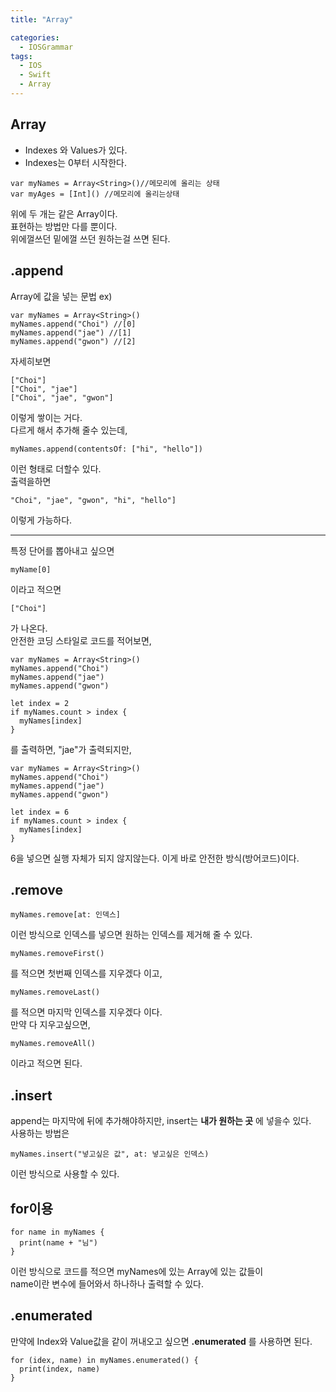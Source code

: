 ```yaml
---
title: "Array"

categories:
  - IOSGrammar
tags:
  - IOS
  - Swift
  - Array
---
```


## Array
- Indexes 와 Values가 있다.
- Indexes는 0부터 시작한다.

~~~
var myNames = Array<String>()//메모리에 올리는 상태
var myAges = [Int]() //메모리에 올리는상태
~~~
위에 두 개는 같은 Array이다.  
표현하는 방법만 다를 뿐이다.  
위에껄쓰던 밑에껄 쓰던 원하는걸 쓰면 된다.  

## .append
Array에 값을 넣는 문법
ex)
~~~
var myNames = Array<String>()
myNames.append("Choi") //[0]
myNames.append("jae") //[1]
myNames.append("gwon") //[2]
~~~
자세히보면
~~~
["Choi"]
["Choi", "jae"]
["Choi", "jae", "gwon"]
~~~
이렇게 쌓이는 거다.  
다르게 해서 추가해 줄수 있는데, 
~~~
myNames.append(contentsOf: ["hi", "hello"])
~~~
이런 형태로 더할수 있다.  
출력을하면
~~~
"Choi", "jae", "gwon", "hi", "hello"]
~~~
이렇게 가능하다.  

---  

특정 단어를 뽑아내고 싶으면
~~~
myName[0]
~~~
이라고 적으면
~~~
["Choi"]
~~~
가 나온다.  
안전한 코딩 스타일로 코드를 적어보면,  
~~~
var myNames = Array<String>()
myNames.append("Choi")
myNames.append("jae")
myNames.append("gwon")

let index = 2
if myNames.count > index {
  myNames[index]
}
~~~
를 출력하면, "jae"가 출력되지만,  
~~~
var myNames = Array<String>()
myNames.append("Choi")
myNames.append("jae")
myNames.append("gwon")

let index = 6
if myNames.count > index {
  myNames[index]
}
~~~
6을 넣으면 실행 자체가 되지 않지않는다. 이게 바로 안전한 방식(방어코드)이다.  

## .remove
~~~
myNames.remove[at: 인덱스]
~~~  
이런 방식으로 인덱스를 넣으면 원하는 인덱스를 제거해 줄 수 있다.  
~~~
myNames.removeFirst()
~~~
를 적으면 첫번째 인덱스를 지우겠다 이고,
~~~
myNames.removeLast()
~~~
를 적으면 마지막 인덱스를 지우겠다 이다.  
만약 다 지우고싶으면, 
~~~
myNames.removeAll()
~~~
이라고 적으면 된다.

## .insert
append는 마지막에 뒤에 추가해야하지만, insert는 __내가 원하는 곳__ 에 넣을수 있다.  
사용하는 방법은
~~~
myNames.insert("넣고싶은 값", at: 넣고싶은 인덱스)
~~~
이런 방식으로 사용할 수 있다.

## for이용
~~~
for name in myNames {
  print(name + "님")
}
~~~
이런 방식으로 코드를 적으면 myNames에 있는 Array에 있는 값들이  
name이란 변수에 들어와서 하나하나 출력할 수 있다.

## .enumerated
만약에 Index와 Value값을 같이 꺼내오고 싶으면 __.enumerated__ 를 사용하면 된다.
~~~
for (idex, name) in myNames.enumerated() {
  print(index, name)
}
~~~